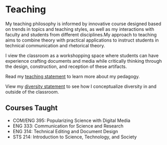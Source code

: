 # Teaching

My teaching philosophy is informed by innovative course designed based on trends in topics and teaching styles, as well as my interactions with faculty and students from different disciplines.My approach to teaching aims to combine theory with practical applications to instruct students in technical communication and rhetorical theory.

I view the classroom as a workshopping space where students can have experience crafting documents and media while critically thinking through the design, construction, and reception of these artifacts.

Read my [teaching statement](https://www.dropbox.com/s/cdynh5t77ce5hv1/teachingstatement.pdf?dl=0) to learn more about my pedagogy.

View my [diversity statement](https://www.dropbox.com/s/385nh3e85kpw2gb/diversitystatement.pdf?dl=0) to see how I conceptualize diversity in and outside of the classroom.

## Courses Taught
* COM/ENG 395: Popularizing Science with Digital Media
* ENG 333: Communication for Science and Research
* ENG 314: Technical Editing and Document Design
* STS 214: Introduction to Science, Technology, and Society
